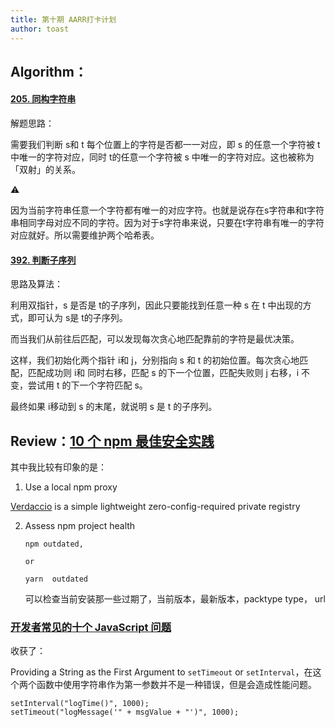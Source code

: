 ```yaml
---
title: 第十期 AARR打卡计划
author: toast
---
```

## Algorithm：

#### [205. 同构字符串](https://leetcode.cn/problems/isomorphic-strings/)

解题思路： 

需要我们判断 s和 t 每个位置上的字符是否都一一对应，即 s 的任意一个字符被 t 中唯一的字符对应，同时 t的任意一个字符被 s 中唯一的字符对应。这也被称为「双射」的关系。

⚠️

因为当前字符串任意一个字符都有唯一的对应字符。也就是说存在s字符串和t字符串相同字母对应不同的字符。因为对于s字符串来说，只要在t字符串有唯一的字符对应就好。所以需要维护两个哈希表。

#### [392. 判断子序列](https://leetcode.cn/problems/is-subsequence/)

思路及算法：

利用双指针，s 是否是 t的子序列，因此只要能找到任意一种 s 在 t 中出现的方式，即可认为 s是 t的子序列。

而当我们从前往后匹配，可以发现每次贪心地匹配靠前的字符是最优决策。

这样，我们初始化两个指针 i和 j，分别指向 s 和 t 的初始位置。每次贪心地匹配，匹配成功则 i和 同时右移，匹配 s 的下一个位置，匹配失败则 j 右移，i 不变，尝试用 t 的下一个字符匹配 s。

最终如果 i移动到 s 的末尾，就说明 s 是 t 的子序列。

## Review：[10 个 npm 最佳安全实践](https://snyk.io/blog/ten-npm-security-best-practices/?utm_campaign=AOM-2022&utm_medium=Paid-Email&utm_source=Cooperpress-Javascript-Weekly&utm_content=ten-npm-security-best-practices)

其中我比较有印象的是：

1. Use a local npm proxy

[Verdaccio](https://verdaccio.org/) is a simple lightweight zero-config-required private registry

2. Assess npm project health

   ```
   npm outdated,
   
   or
   
   yarn  outdated 
   ```

   可以检查当前安装那一些过期了，当前版本，最新版本，packtype type， url

### [开发者常见的十个 JavaScript 问题](https://www.toptal.com/javascript/10-most-common-javascript-mistakes)

收获了： 

Providing a String as the First Argument to `setTimeout` or `setInterval`，在这个两个函数中使用字符串作为第一参数并不是一种错误，但是会造成性能问题。

```
setInterval("logTime()", 1000);
setTimeout("logMessage('" + msgValue + "')", 1000);
```

